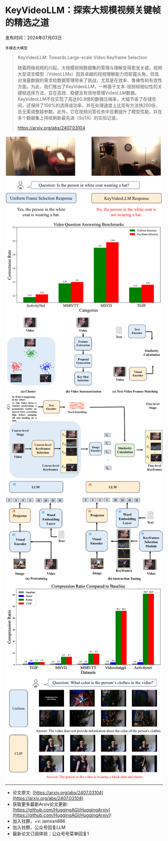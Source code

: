 # KeyVideoLLM：探索大规模视频关键帧的精选之道
发布时间：2024年07月03日

`多模态大模型`
> KeyVideoLLM: Towards Large-scale Video Keyframe Selection
>
> 随着网络视频的兴起，大规模视频数据集的管理与理解变得愈发关键。视频大型语言模型（VideoLLMs）因其卓越的视频理解能力而崭露头角，但其对海量数据的需求给数据管理带来了挑战，尤其是在效率、鲁棒性和有效性方面。为此，我们推出了KeyVideoLLM，一种基于文本-视频帧相似性的关键帧选择方法，旨在高效、稳健且有效地管理VideoLLM数据。KeyVideoLLM不仅实现了高达60.9倍的数据压缩率，大幅节省了存储空间，还保持了100%的选择成功率，并在处理速度上比现有方法快200倍，且无需调整超参数。此外，它在视频问答任务中显著提升了模型性能，并在多个数据集上持续刷新最先进（SoTA）的实验记录。
>
> https://arxiv.org/abs/2407.03104

![](https://raw.githubusercontent.com/HuggingAGI/HuggingArxiv/main/paper_images/2407.03104/x1.png)
![](https://raw.githubusercontent.com/HuggingAGI/HuggingArxiv/main/paper_images/2407.03104/x2.png)
![](https://raw.githubusercontent.com/HuggingAGI/HuggingArxiv/main/paper_images/2407.03104/x3.png)
![](https://raw.githubusercontent.com/HuggingAGI/HuggingArxiv/main/paper_images/2407.03104/x4.png)
![](https://raw.githubusercontent.com/HuggingAGI/HuggingArxiv/main/paper_images/2407.03104/x5.png)
![](https://raw.githubusercontent.com/HuggingAGI/HuggingArxiv/main/paper_images/2407.03104/x6.png)
![](https://raw.githubusercontent.com/HuggingAGI/HuggingArxiv/main/paper_images/2407.03104/x7.png)

<hr />

- 论文原文: [https://arxiv.org/abs/2407.03104](https://arxiv.org/abs/2407.03104)
- 获取更多最新Arxiv论文更新: [https://github.com/HuggingAGI/HuggingArxiv](https://github.com/HuggingAGI/HuggingArxiv)!
- 加入社群，+v: iamxxn886
- 加入社群，公众号回复LLM
- 最新论文订阅体验：公众号号菜单回复1